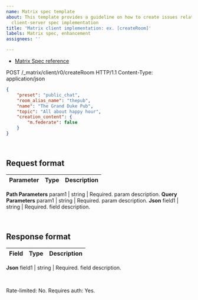 ```yaml
---
name: Matrix spec template
about: This template provides a guideline on how to create issues related to matrix
  client-server spec implementation
title: 'Matrix client implementation: ex. [createRoom]'
labels: Matrix spec, enhancement
assignees: ''

---
```


-  [Matrix Spec reference](https://matrix.org/docs/spec/client_server/r0.6.1#post-matrix-client-r0-createroom)

POST /_matrix/client/r0/createRoom  HTTP/1.1
Content-Type: application/json

```json
{
    "preset": "public_chat",
    "room_alias_name": "thepub",
    "name": "The Grand Duke Pub",
    "topic": "All about happy hour",
    "creation_content": {
        "m.federate": false
    }
}
```

&nbsp;

## Request format

Parameter | Type | Description
-- | -- | --
**Path Parameters**
param1 | string | Required. param description.
**Query Parameters**
param1 | string | Required. param description.
**Json**
field1 | string | Required. field description.

&nbsp;

## Response format
Field | Type | Description
-- | -- | --
**Json**
field1 | string | Required. field description.

&nbsp;
&nbsp;

Rate-limited:	No.
Requires auth:	Yes.
